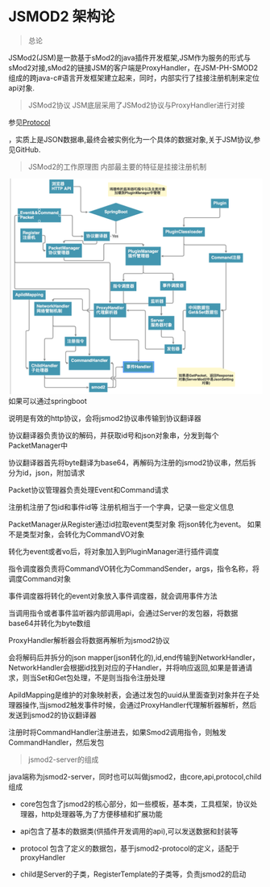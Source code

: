 # JSMOD2 架构论 
> 总论

JSMod2(JSM)是一款基于sMod2的java插件开发框架,JSM作为服务的形式与sMod2对接,sMod2的链接JSM的客户端是ProxyHandler，在JSM-PH-SMOD2组成的跨java-c#语言开发框架建立起来，同时，内部实行了挂接注册机制来定位api对象.
> JSMod2协议
JSM底层采用了JSMod2协议与ProxyHandler进行对接

参见[Protocol](https://github.com/jsmod2-java-c/Jsmod2_protocol)

，实质上是JSON数据串,最终会被实例化为一个具体的数据对象,关于JSM协议,参见GitHub.
> JSMod2的工作原理图
内部最主要的特征是挂接注册机制

![main](main.png)
如果可以通过springboot

说明是有效的http协议，会将jsmod2协议串传输到协议翻译器

协议翻译器负责协议的解码，并获取id号和json对象串，分发到每个PacketManager中

协议翻译器首先将byte翻译为base64，再解码为注册的jsmod2协议串，然后拆分为id，json，附加请求

Packet协议管理器负责处理Event和Command请求

注册机注册了包id和事件id等
注册机相当于一个字典，记录一些定义信息

PacketManager从Register通过id拉取event类型对象
将json转化为event。
如果不是类型对象，会转化为CommandVO对象

转化为event或者vo后，将对象加入到PluginManager进行插件调度

指令调度器负责将CommandVO转化为CommandSender，args，指令名称，将调度Command对象

事件调度器将转化的event对象放入事件调度器，就会调用事件方法

当调用指令或者事件监听器内部调用api，会通过Server的发包器，将数据base64并转化为byte数组

ProxyHandler解析器会将数据再解析为jsmod2协议

会将解码后并拆分的json mapper(json转化的),id,end传输到NetworkHandler，NetworkHandler会根据id找到对应的子Handler，并将响应返回,如果是普通请求，则当Set和Get包处理，不是则当指令注册处理

ApiIdMapping是维护的对象映射表，会通过发包的uuid从里面查到对象并在子处理器操作,当jsmod2触发事件时候，会通过ProxyHandler代理解析器解析，然后发送到jsmod2的协议翻译器

注册时将CommandHandler注册进去，如果Smod2调用指令，则触发CommandHandler，然后发包

> jsmod2-server的组成

java端称为jsmod2-server，同时也可以叫做jsmod2，由core,api,protocol,child组成

* core包包含了jsmod2的核心部分，如一些模板，基本类，工具框架，协议处理器，http处理器等,为了方便移植和扩展功能

* api包含了基本的数据类(供插件开发调用的api),可以发送数据和封装等

* protocol 包含了定义的数据包，基于jsmod2-protocol的定义，适配于proxyHandler

* child是Server的子类，RegisterTemplate的子类等，负责jsmod2的启动
